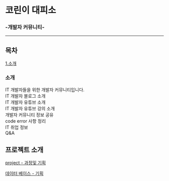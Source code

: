# 코린이 대피소
### -개발자 커뮤니티-

---

## 목차

[1.소개](#소개)<br>


### 소개 

IT 개발자들을 위한 개발자 커뮤니티입니다.<br>
IT 개발자 블로그 소개 <br>
IT 개발자 유튜브 소개 <br>
IT 개발자 유튜브 강의 소개<br>
개발자 커뮤니티 정보 공유 <br>
code error 사항 정리<br>
IT 취업 정보 <br>
Q&A <br>

## 프로젝트 소개


[project - 과정및 기획]([https://docs.google.com/presentation/d/1bwWnCMcX6VdLfATa68Uuz4mqvmzMLEKn/edit#slide=id.p2])


[ 데이터 베이스 - 기획 ]([https://docs.google.com/spreadsheets/d/1rxwd22JbqlsI1Sy3MDnE35C8PwzDOdbRKNOmSWYknpI/edit#gid=0])

